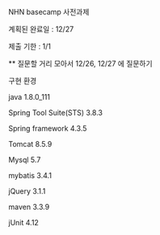 NHN basecamp 사전과제

계획된 완료일 : 12/27

제출 기한 : 1/1

** 질문할 거리 모아서 12/26, 12/27 에 질문하기

구현 환경

java 1.8.0_111

Spring Tool Suite(STS) 3.8.3

Spring framework 4.3.5

Tomcat 8.5.9

Mysql 5.7

mybatis 3.4.1

jQuery 3.1.1

maven 3.3.9

jUnit 4.12